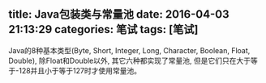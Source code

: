 title:  Java包装类与常量池
date: 2016-04-03 21:13:29
categories: 笔试
tags: [笔试]
---

 Java的8种基本类型(Byte, Short, Integer, Long, Character, Boolean, Float, Double), 除Float和Double以外, 其它六种都实现了常量池, 但是它们只在大于等于-128并且小于等于127时才使用常量池。